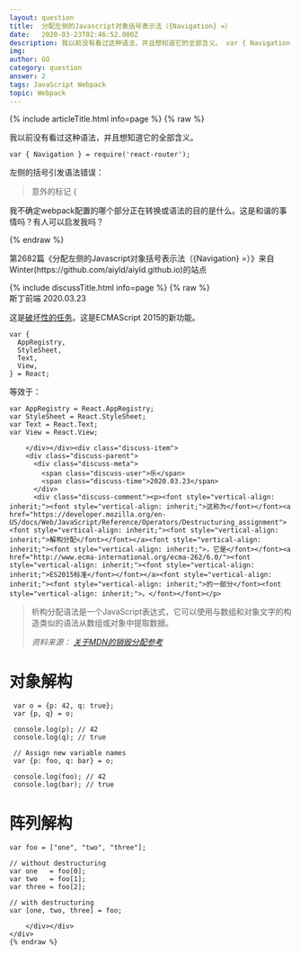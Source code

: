 ```yaml
---
layout: question
title:  分配左侧的Javascript对象括号表示法（{Navigation} =）
date:   2020-03-23T02:46:52.000Z
description: 我以前没有看过这种语法，并且想知道它的全部含义。 var { Navigation } = require('react-router');左侧...
img: 
author: GO
category: question
answer: 2
tags: JavaScript Webpack
topic: Webpack
---
```

<div class="article-root">
  <div class="article">
    {% include articleTitle.html info=page %}
    {% raw %}
    <div class="article-content"><p><font style="vertical-align: inherit;"><font style="vertical-align: inherit;">我以前没有看过这种语法，并且想知道它的全部含义。 </font></font></p>

<pre><code>var { Navigation } = require('react-router');
</code></pre>

<p><font style="vertical-align: inherit;"><font style="vertical-align: inherit;">左侧的括号引发语法错误：</font></font></p>

<blockquote>
  <p><font style="vertical-align: inherit;"><font style="vertical-align: inherit;">意外的标记 {</font></font></p>
</blockquote>

<p><font style="vertical-align: inherit;"><font style="vertical-align: inherit;">我不确定webpack配置的哪个部分正在转换或语法的目的是什么。</font><font style="vertical-align: inherit;">这是和谐的事情吗？</font><font style="vertical-align: inherit;">有人可以启发我吗？</font></font></p></div>
    {% endraw %}
  </div>
  <p class="winter_mark">第2682篇《分配左侧的Javascript对象括号表示法（{Navigation} =）》来自Winter(https://github.com/aiyld/aiyld.github.io)的站点</p>
  <div class="discuss-wrapper">
    {% include discussTitle.html info=page %}
    {% raw %}
    <div class="discuss-list">
    <div class="discuss-item">
        <div class="discuss-parent">
          <div class="discuss-meta">
            <span class="discuss-user">斯丁前端</span>
            <span class="discuss-time">2020.03.23</span>
          </div>
          <div class="discuss-comment"><p><font style="vertical-align: inherit;"><font style="vertical-align: inherit;">这是</font></font><a href="https://developer.mozilla.org/en-US/docs/Web/JavaScript/Reference/Operators/Destructuring_assignment" rel="noreferrer"><font style="vertical-align: inherit;"><font style="vertical-align: inherit;">破坏性的任务</font></font></a><font style="vertical-align: inherit;"><font style="vertical-align: inherit;">。</font><font style="vertical-align: inherit;">这是ECMAScript 2015的新功能。</font></font></p>

<pre><code>var {<font></font>
  AppRegistry,<font></font>
  StyleSheet,<font></font>
  Text,<font></font>
  View,<font></font>
} = React;<font></font>
</code></pre>

<p><font style="vertical-align: inherit;"><font style="vertical-align: inherit;">等效于：</font></font></p>

<pre><code>var AppRegistry = React.AppRegistry;<font></font>
var StyleSheet = React.StyleSheet;<font></font>
var Text = React.Text;<font></font>
var View = React.View;<font></font>
</code></pre></div>
        </div></div><div class="discuss-item">
        <div class="discuss-parent">
          <div class="discuss-meta">
            <span class="discuss-user">乐</span>
            <span class="discuss-time">2020.03.23</span>
          </div>
          <div class="discuss-comment"><p><font style="vertical-align: inherit;"><font style="vertical-align: inherit;">这称为</font></font><a href="https://developer.mozilla.org/en-US/docs/Web/JavaScript/Reference/Operators/Destructuring_assignment"><font style="vertical-align: inherit;"><font style="vertical-align: inherit;">解构分配</font></font></a><font style="vertical-align: inherit;"><font style="vertical-align: inherit;">，它是</font></font><a href="http://www.ecma-international.org/ecma-262/6.0/"><font style="vertical-align: inherit;"><font style="vertical-align: inherit;">ES2015标准</font></font></a><font style="vertical-align: inherit;"><font style="vertical-align: inherit;">的一部分</font><font style="vertical-align: inherit;">。</font></font></p>

<blockquote>
  <p><font style="vertical-align: inherit;"><font style="vertical-align: inherit;">析构分配语法是一个JavaScript表达式，它可以使用与数组和对象文字的构造类似的语法从数组或对象中提取数据。</font></font></p>
  
  <p><em><font style="vertical-align: inherit;"><font style="vertical-align: inherit;">资料来源：</font></font></em> <em><a href="https://developer.mozilla.org/en-US/docs/Web/JavaScript/Reference/Operators/Destructuring_assignment"><font style="vertical-align: inherit;"><font style="vertical-align: inherit;">关于MDN的销毁分配参考</font></font></a></em></p>
</blockquote>

<h1><font style="vertical-align: inherit;"><font style="vertical-align: inherit;">对象解构</font></font></h1>

<pre><code> var o = {p: 42, q: true};<font></font>
 var {p, q} = o;<font></font>
<font></font>
 console.log(p); // 42<font></font>
 console.log(q); // true <font></font>
<font></font>
 // Assign new variable names<font></font>
 var {p: foo, q: bar} = o;<font></font>
<font></font>
 console.log(foo); // 42<font></font>
 console.log(bar); // true<font></font>
</code></pre>

<h1><font style="vertical-align: inherit;"><font style="vertical-align: inherit;">阵列解构</font></font></h1>

<pre><code>var foo = ["one", "two", "three"];<font></font>
<font></font>
// without destructuring<font></font>
var one   = foo[0];<font></font>
var two   = foo[1];<font></font>
var three = foo[2];<font></font>
<font></font>
// with destructuring<font></font>
var [one, two, three] = foo;<font></font>
</code></pre></div>
        </div></div>
    </div>
    {% endraw %}
  </div>
<div>
